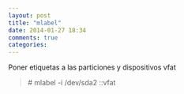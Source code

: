 ```yaml
---
layout: post
title: "mlabel"
date: 2014-01-27 18:34
comments: true
categories: 
---
```

Poner etiquetas a las particiones y dispositivos vfat

>\# mlabel -i /dev/sda2 ::vfat 

